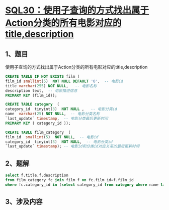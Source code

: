 # [SQL30：使用子查询的方式找出属于Action分类的所有电影对应的title,description](https://www.nowcoder.com/practice/2f2e556d335d469f96b91b212c4c203e?tpId=82&&tqId=29782&rp=1&ru=/ta/sql&qru=/ta/sql/question-ranking)

## 1、题目

使用子查询的方式找出属于Action分类的所有电影对应的title,description

```sql
CREATE TABLE IF NOT EXISTS film (
film_id smallint(5)  NOT NULL DEFAULT '0',  -- 电影id
title varchar(255) NOT NULL,   -- 电影名称
description text,  -- 电影描述信息
PRIMARY KEY (film_id));

CREATE TABLE category  (
category_id  tinyint(3)  NOT NULL ,   -- 电影分类id
name  varchar(25) NOT NULL,  -- 电影分类名称
`last_update` timestamp,  -- 电影分类最后更新时间
PRIMARY KEY ( category_id ));

CREATE TABLE film_category  (
film_id  smallint(5)  NOT NULL,  -- 电影id
category_id  tinyint(3)  NOT NULL,  -- 电影分类id
`last_update` timestamp); -- 电影id和分类id对应关系的最后更新时间
```

## 2、题解


```sql
select f.title,f.description
from film_category fc join film f on fc.film_id=f.film_id
where fc.category_id in (select category_id from category where name like '%Action%');
```

## 3、涉及内容